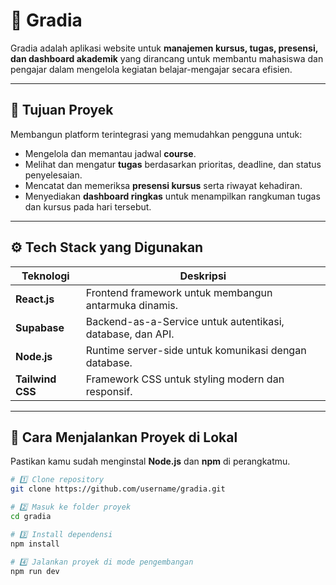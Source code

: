 # 🧠 Gradia

Gradia adalah aplikasi website untuk **manajemen kursus, tugas, presensi, dan dashboard akademik** yang dirancang untuk membantu mahasiswa dan pengajar dalam mengelola kegiatan belajar-mengajar secara efisien.

---

## 🎯 Tujuan Proyek

Membangun platform terintegrasi yang memudahkan pengguna untuk:
- Mengelola dan memantau jadwal **course**.
- Melihat dan mengatur **tugas** berdasarkan prioritas, deadline, dan status penyelesaian.
- Mencatat dan memeriksa **presensi kursus** serta riwayat kehadiran.
- Menyediakan **dashboard ringkas** untuk menampilkan rangkuman tugas dan kursus pada hari tersebut.

---

## ⚙️ Tech Stack yang Digunakan

| Teknologi | Deskripsi |
|------------|------------|
| **React.js** | Frontend framework untuk membangun antarmuka dinamis. |
| **Supabase** | Backend-as-a-Service untuk autentikasi, database, dan API. |
| **Node.js** | Runtime server-side untuk komunikasi dengan database. |
| **Tailwind CSS** | Framework CSS untuk styling modern dan responsif. |

---

## 🚀 Cara Menjalankan Proyek di Lokal

Pastikan kamu sudah menginstal **Node.js** dan **npm** di perangkatmu.

```bash
# 1️⃣ Clone repository
git clone https://github.com/username/gradia.git

# 2️⃣ Masuk ke folder proyek
cd gradia

# 3️⃣ Install dependensi
npm install

# 4️⃣ Jalankan proyek di mode pengembangan
npm run dev

